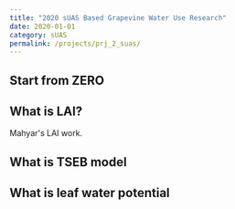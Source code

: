 ```yaml
---
title: "2020 sUAS Based Grapevine Water Use Research"
date: 2020-01-01
category: sUAS
permalink: /projects/prj_2_suas/
---
```


<h2>Start from ZERO</h2>


<h2>What is LAI?</h2>
Mahyar's LAI work.

<h2>What is TSEB model</h2>

<h2>What is leaf water potential</h2>
<!-- Step 1 - Assembling a tralier<br>
We have purchased a tralier online. For more details and stories, Dr. Safeeq Khan can tell you. <br>
Dr. Khan and me assembled the trailer based on the manual. During the assembling, we found that this YouTube video is very helpful to build this <a href="https://www.youtube.com/watch?v=QL-F22P8uC8" target="_blank">Haul-Master 5*10 size trailer</a>. <br>
Dr. Khan suggested get the fully developed ECFT<sup>+</sup> layer by layer, which means assembling the trailer at first, then make a "concrete" basement, and then install all the sensors for monitoring. -->
